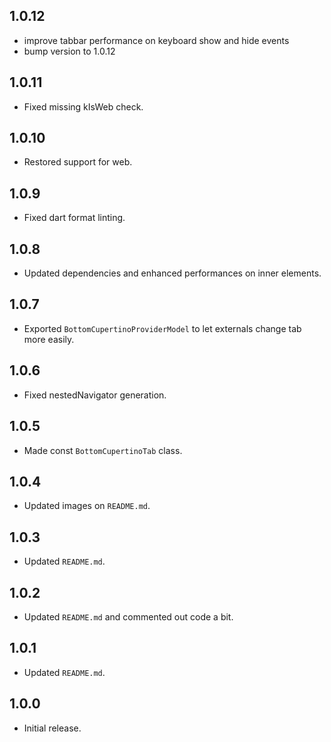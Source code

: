 ## 1.0.12

* improve tabbar performance on keyboard show and hide events
* bump version to 1.0.12

## 1.0.11

* Fixed missing kIsWeb check.

## 1.0.10

* Restored support for web.

## 1.0.9

* Fixed dart format linting.

## 1.0.8

* Updated dependencies and enhanced performances on inner elements.

## 1.0.7

* Exported `BottomCupertinoProviderModel` to let externals change tab more easily.

## 1.0.6

* Fixed nestedNavigator generation.

## 1.0.5

* Made const `BottomCupertinoTab` class.

## 1.0.4

* Updated images on `README.md`.

## 1.0.3

* Updated `README.md`.
 
## 1.0.2

* Updated `README.md` and commented out code a bit.

## 1.0.1

* Updated `README.md`.

## 1.0.0

* Initial release.
